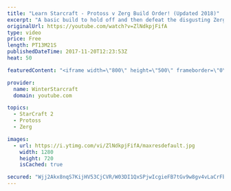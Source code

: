 ```yaml
---
title: "Learn Starcraft - Protoss v Zerg Build Order! (Updated 2018)"
excerpt: "A basic build to hold off and then defeat the disgusting Zerg! Meant for lower level players who have little direction, not for high level players looking for the dankest meta :) -- Watch live at https://www.twitch.tv/wintergaming"
originalUrl: https://youtube.com/watch?v=ZlNdkpjFifA
type: video
price: Free
length: PT13M21S
publishedDateTime: 2017-11-20T12:23:53Z
heat: 50

featuredContent: "<iframe width=\"800\" height=\"500\" frameborder=\"0\" src=\"https://www.youtube.com/embed/ZlNdkpjFifA\" allow=\"accelerometer; autoplay; encrypted-media; gyroscope; picture-in-picture\" allowfullscreen></iframe>"

provider:
  name: WinterStarcraft
  domain: youtube.com

topics:
  - StarCraft 2
  - Protoss
  - Zerg

images:
  - url: https://i.ytimg.com/vi/ZlNdkpjFifA/maxresdefault.jpg
    width: 1280
    height: 720
    isCached: true

secured: "Wjj2Akx8nqS7KijHV53CjCVR/W03DI1QxSPjwIcgieFB7tGv9w8gv4vLaCrFbVrYxSl1bOYTzW9ABz6Gxr7oZgVBg7P1Pw+PSI6NJjo3V1AhVEvvbNeEn3KjxeO2D5p1Dqn0DAxs7aqGaz3sAMDMKXfkDnXRMjR1Z7k0rcZaVD72tT11bR5fWh9OEevUclJxVnFAzpIotYvqgmQ8NZU6YDfHmyDFjjy1PsJjVYAY68M2Y2aCe+FIY9D6A2/NrT5pP3GukzAwIOSMY+jVGl77uc5+d/qhIn3HLhynLEhFWB06lAwhKG84rId+HFZSMK5rD+aLHI4ujvT/du9J2PgczDx5PV6pzWdx2QibuTIHRwoWLGCn5+QVud+MFtHx9gjaWfxO3YajneVBanFRT4KQmIvMg9ysX5cAXrLUsnHJ2ZU=;b6Gpz19eGPU68BYY4nbQ8A=="
---
```


